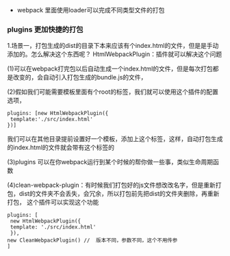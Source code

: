 - webpack 里面使用loader可以完成不同类型文件的打包
### plugins 更加快捷的打包
1.场景一，打包生成的dist的目录下本来应该有个index.html的文件，但是是手动添加的。怎么解决这个东西呢？ 
HtmlWebpackPlugin：插件就可以解决这个问题

(1)可以在webpack打完包以后自动生成一个index.html的文件，但是每次打包都是改变的，会自动引入打包生成的bundle.js的文件，

(2)假如我们可能需要模板里面有个root的标签，我们就可以使用这个插件的配置选项，
   ```
   plugins: [new HtmlWebpackPlugin({
    template:'./src/index.html'
  })]
   ```
   我们可以在其他目录提前设置好一个模板，添加上这个标签，这样，自动打包生成的index.html的文件就会带有这个标签的

(3)plugins 可以在你webpack运行到某个时候的帮你做一些事，类似生命周期函数

(4)clean-webpack-plugin：有时候我们打包好的js文件想改改名字，但是重新打包，dist的文件夹不会丢失，会冗余，所以打包前先把dist的文件夹删除，再重新打包，
   这个插件可以实现这个功能
   ```
   plugins: [
    new HtmlWebpackPlugin({
    template: './src/index.html'
    }),
   new CleanWebpackPlugin() //  版本不同，参数不同，这个不用传参
  ]
   ```